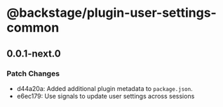 # @backstage/plugin-user-settings-common

## 0.0.1-next.0

### Patch Changes

- d44a20a: Added additional plugin metadata to `package.json`.
- e6ec179: Use signals to update user settings across sessions
